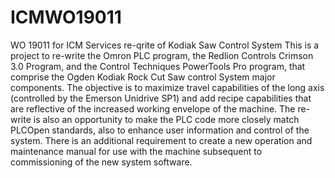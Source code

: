 # ICMWO19011
WO 19011 for ICM Services re-qrite of Kodiak Saw Control System
This is a project to re-write the Omron PLC program, the Redlion Controls Crimson 3.0 Program, and the Control Techniques PowerTools Pro program, that comprise the Ogden Kodiak Rock Cut Saw control System major components. The objective is to maximize travel capabilities of the long axis (controlled by the Emerson Unidrive SP1) and add recipe capabilities that are reflective of the increased working envelope of the machine. The re-write is also an opportunity to make the PLC code more closely match PLCOpen standards, also to enhance user information and control of the system. There is an additional requirement to create a new operation and maintenance manual for use with the machine subsequent to commissioning of the new system software. 
